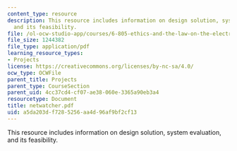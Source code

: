 ```yaml
---
content_type: resource
description: This resource includes information on design solution, system evaluation,
  and its feasibility.
file: /ol-ocw-studio-app/courses/6-805-ethics-and-the-law-on-the-electronic-frontier-fall-2005/a5da203df7285256aa4d96af9bf2cf13_netwatcher.pdf
file_size: 1244382
file_type: application/pdf
learning_resource_types:
- Projects
license: https://creativecommons.org/licenses/by-nc-sa/4.0/
ocw_type: OCWFile
parent_title: Projects
parent_type: CourseSection
parent_uid: 4cc37cd4-cf07-ae38-060e-3365a90eb3a4
resourcetype: Document
title: netwatcher.pdf
uid: a5da203d-f728-5256-aa4d-96af9bf2cf13
---
```

This resource includes information on design solution, system evaluation, and its feasibility.